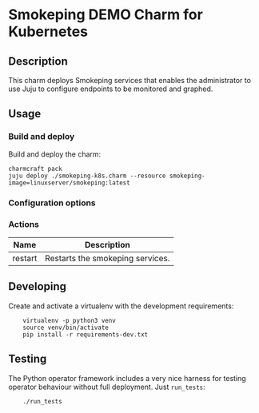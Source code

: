 # Smokeping DEMO Charm for Kubernetes

## Description

This charm deploys Smokeping services that enables the administrator to use Juju to configure endpoints to be monitored and graphed.

## Usage


### Build and deploy

Build and deploy the charm:
```
charmcraft pack
juju deploy ./smokeping-k8s.charm --resource smokeping-image=linuxserver/smokeping:latest
```

### Configuration options


### Actions

| Name | Description |
| --- | --- |
| restart | Restarts the smokeping services. |

## Developing

Create and activate a virtualenv with the development requirements:

```
    virtualenv -p python3 venv
    source venv/bin/activate
    pip install -r requirements-dev.txt
```

## Testing

The Python operator framework includes a very nice harness for testing
operator behaviour without full deployment. Just `run_tests`:

```
    ./run_tests
```
